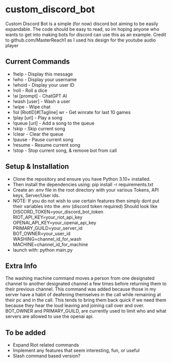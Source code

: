 # custom_discord_bot
Custom Discord Bot is a simple (for now) discord bot aiming to be easily expandable. The code should be easy to read, so im hoping anyone who wants to get into making bots for discord can use this as an example.
Credit to github.com/MasterReach1 as I used his design for the youtube audio player

## Current Commands
- !help - Display this message
- !who - Display your username
- !whoid - Display your user ID
- !roll - Roll a dice
- !ai [prompt] - ChatGPT AI
- !wash [user] - Wash a user
- !wipe - Wipe chat
- !lol [RiotID]#[Tagline] wr - Get winrate for last 10 games
- !play [url] - Play a song
- !queue [url] - Add a song to the queue
- !skip - Skip current song
- !clear - Clear the queue
- !pause - Pause current song
- !resume - Resume current song
- !stop - Stop current song, & remove bot from call

## Setup & Installation
- Clone the repository and ensure you have Python 3.10+ installed.
- Then install the dependencies using: pip install -r requirements.txt
- Create an .env file in the root directory with your various Tokens, API keys, Server/User ids.  
- NOTE: If you do not wish to use certain features then simply dont put their variables into the .env (discord token required)
Should look like  
DISCORD_TOKEN=your_discord_bot_token  
RIOT_API_KEY=your_riot_api_key  
OPENAI_API_KEY=your_openai_api_key  
PRIMARY_GUILD=your_server_id  
BOT_OWNER=your_user_id  
WASHING=channel_id_for_wash  
MACHINE=channel_id_for_machine  
- launch with: python main.py

## Extra Info
The washing machine command moves a person from one designated channel to another designated channel a few times before returning them to their previous channel. This command was added because those in my server have a habit of deafening themselves in the call while remaining at their pc and in the call. This tends to bring them back quick if we need them because they hear the loud leaving and joining call over and over.
BOT_OWNER and PRIMARY_GUILD, are currently used to limit who and what servers are allowed to use the openai api.

## To be added
- Expand Riot related commands
- Implement any features that seem interesting, fun, or useful
- Slash command based version?